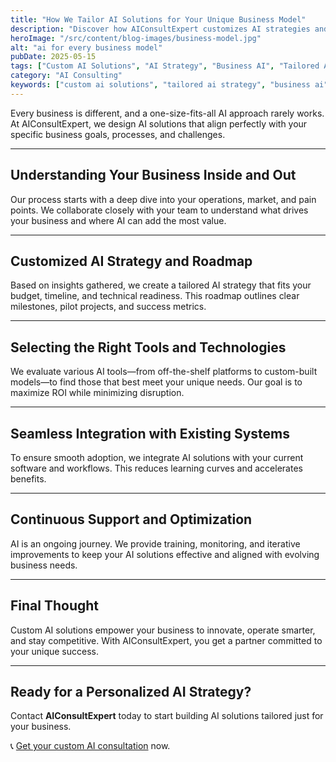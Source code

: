 ```yaml
---
title: "How We Tailor AI Solutions for Your Unique Business Model"
description: "Discover how AIConsultExpert customizes AI strategies and tools to fit the specific needs of your business."
heroImage: "/src/content/blog-images/business-model.jpg"
alt: "ai for every business model"
pubDate: 2025-05-15
tags: ["Custom AI Solutions", "AI Strategy", "Business AI", "Tailored AI"]
category: "AI Consulting"
keywords: ["custom ai solutions", "tailored ai strategy", "business ai", "ai consulting", "ai for unique business"]
---
```


Every business is different, and a one-size-fits-all AI approach rarely works. At AIConsultExpert, we design AI solutions that align perfectly with your specific business goals, processes, and challenges.

---

## Understanding Your Business Inside and Out

Our process starts with a deep dive into your operations, market, and pain points. We collaborate closely with your team to understand what drives your business and where AI can add the most value.

---

## Customized AI Strategy and Roadmap

Based on insights gathered, we create a tailored AI strategy that fits your budget, timeline, and technical readiness. This roadmap outlines clear milestones, pilot projects, and success metrics.

---

## Selecting the Right Tools and Technologies

We evaluate various AI tools—from off-the-shelf platforms to custom-built models—to find those that best meet your unique needs. Our goal is to maximize ROI while minimizing disruption.

---

## Seamless Integration with Existing Systems

To ensure smooth adoption, we integrate AI solutions with your current software and workflows. This reduces learning curves and accelerates benefits.

---

## Continuous Support and Optimization

AI is an ongoing journey. We provide training, monitoring, and iterative improvements to keep your AI solutions effective and aligned with evolving business needs.

---

## Final Thought

Custom AI solutions empower your business to innovate, operate smarter, and stay competitive. With AIConsultExpert, you get a partner committed to your unique success.

---

## Ready for a Personalized AI Strategy?

Contact **AIConsultExpert** today to start building AI solutions tailored just for your business.

📞 [Get your custom AI consultation](#) now.

